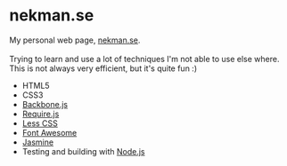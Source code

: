 nekman.se
=========

My personal web page, <a href="http://nekman.se">nekman.se</a>. 
<br/><br/>
Trying to learn and use a lot of techniques I'm not able to use else where.<br/>
This is not always very efficient, but it's quite fun :)

* HTML5
* CSS3
* <a href="http://backbonejs.org">Backbone.js</a>
* <a href="http://requirejs.org">Require.js</a>
* <a href="http://lesscss.org">Less CSS</a>
* <a href="http://fortawesome.github.com/Font-Awesome/">Font Awesome</a>
* <a href="http://pivotal.github.com/jasmine/">Jasmine</a>
* Testing and building with <a href="http://nodejs.org">Node.js</a>